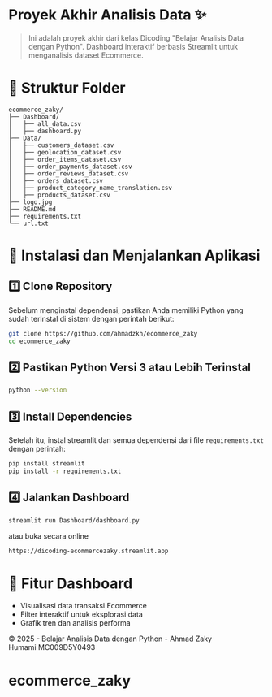 # Proyek Akhir Analisis Data ✨
> Ini adalah proyek akhir dari kelas Dicoding "Belajar Analisis Data dengan Python".
> Dashboard interaktif berbasis Streamlit untuk menganalisis dataset Ecommerce.

# 📂 Struktur Folder
```
ecommerce_zaky/
├── Dashboard/
│   ├── all_data.csv
│   ├── dashboard.py
├── Data/
│   ├── customers_dataset.csv
│   ├── geolocation_dataset.csv
│   ├── order_items_dataset.csv
│   ├── order_payments_dataset.csv
│   ├── order_reviews_dataset.csv
│   ├── orders_dataset.csv
│   ├── product_category_name_translation.csv
│   ├── products_dataset.csv
├── logo.jpg
├── README.md
├── requirements.txt
└── url.txt
```

# 🚀 Instalasi dan Menjalankan Aplikasi
## 1️⃣ Clone Repository
Sebelum menginstal dependensi, pastikan Anda memiliki Python yang sudah terinstal di sistem dengan perintah berikut:

```bash
git clone https://github.com/ahmadzkh/ecommerce_zaky
cd ecommerce_zaky
```

## 2️⃣ Pastikan Python Versi 3 atau Lebih Terinstal
```bash
python --version
```

## 3️⃣ Install Dependencies
Setelah itu, instal streamlit dan semua dependensi dari file `requirements.txt` dengan perintah:
```bash
pip install streamlit
pip install -r requirements.txt
```

## 4️⃣ Jalankan Dashboard
```bash
streamlit run Dashboard/dashboard.py
```
atau buka secara online
```bash
https://dicoding-ecommercezaky.streamlit.app
```

# 📌 Fitur Dashboard
- Visualisasi data transaksi Ecommerce
- Filter interaktif untuk eksplorasi data
- Grafik tren dan analisis performa

© 2025 - Belajar Analisis Data dengan Python - Ahmad Zaky Humami MC009D5Y0493
# ecommerce_zaky
